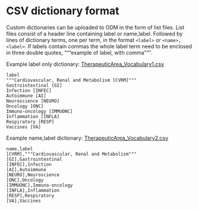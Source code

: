 # CSV dictionary format
Custom dictionaries can be uploaded to ODM in the form of list files.
List files consist of a header line containing label or name,label. Followed by lines of dictionary terms, one per term, in the format `<label>` or `<name>,<label>`. If labels contain commas the whole label term need to be enclosed in three double quotes, “““example of label, with comma”””.

Example label only dictionary: [TherapeuticArea_Vocabulary1.csv](TherapeuticArea_Vocabulary1.csv)
```
label
"""Cardiovascular, Renal and Metabolism [CVRM]"""
Gastrointestinal [GI]
Infection [INFEC]
Autoimmune [AI]
Neuroscience [NEURO]
Oncology [ONC]
Immuno-oncology [IMMUONC]
Inflammation [INFLA]
Respiratory [RESP]
Vaccines [VA]
```
Example name,label dictionary: [TherapeuticArea_Vocabulary2.csv](TherapeuticArea_Vocabulary2.csv)
```
name,label
[CVRM],"""Cardiovascular, Renal and Metabolism"""
[GI],Gastrointestinal
[INFEC],Infection
[AI],Autoimmune
[NEURO],Neuroscience
[ONC],Oncology
[IMMUONC],Immuno-oncology
[INFLA],Inflammation
[RESP],Respiratory
[VA],Vaccines 
```
